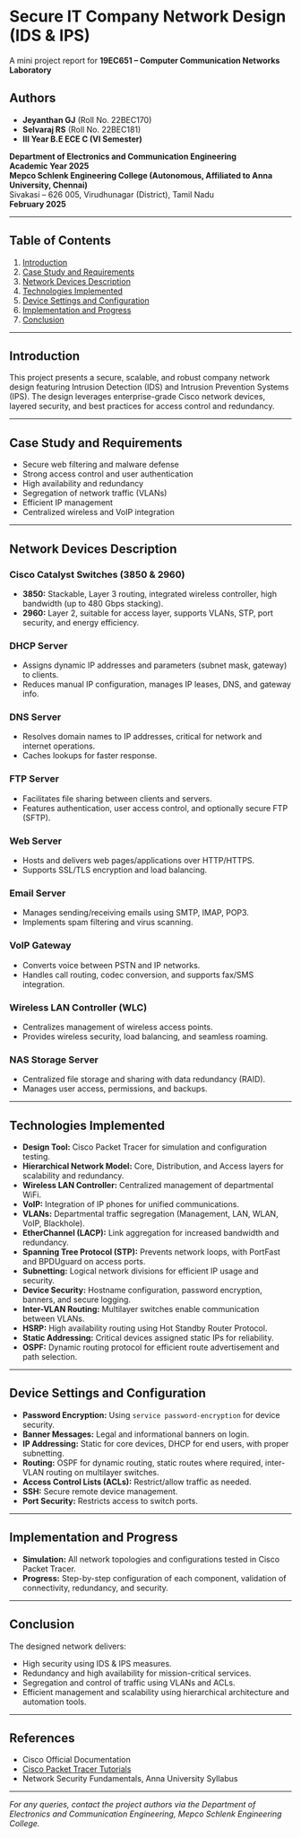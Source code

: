 # Secure IT Company Network Design (IDS & IPS)

A mini project report for **19EC651 – Computer Communication Networks Laboratory**

## Authors
- **Jeyanthan GJ** (Roll No. 22BEC170)
- **Selvaraj RS** (Roll No. 22BEC181)
- **III Year B.E ECE C (VI Semester)**

**Department of Electronics and Communication Engineering**  
**Academic Year 2025**  
**Mepco Schlenk Engineering College (Autonomous, Affiliated to Anna University, Chennai)**  
Sivakasi – 626 005, Virudhunagar (District), Tamil Nadu  
**February 2025**

---

## Table of Contents

1. [Introduction](#introduction)
2. [Case Study and Requirements](#case-study-and-requirements)
3. [Network Devices Description](#network-devices-description)
4. [Technologies Implemented](#technologies-implemented)
5. [Device Settings and Configuration](#device-settings-and-configuration)
6. [Implementation and Progress](#implementation-and-progress)
7. [Conclusion](#conclusion)

---

## Introduction

This project presents a secure, scalable, and robust company network design featuring Intrusion Detection (IDS) and Intrusion Prevention Systems (IPS). The design leverages enterprise-grade Cisco network devices, layered security, and best practices for access control and redundancy.

---

## Case Study and Requirements

- Secure web filtering and malware defense
- Strong access control and user authentication
- High availability and redundancy
- Segregation of network traffic (VLANs)
- Efficient IP management
- Centralized wireless and VoIP integration

---

## Network Devices Description

### Cisco Catalyst Switches (3850 & 2960)
- **3850:** Stackable, Layer 3 routing, integrated wireless controller, high bandwidth (up to 480 Gbps stacking).
- **2960:** Layer 2, suitable for access layer, supports VLANs, STP, port security, and energy efficiency.

### DHCP Server
- Assigns dynamic IP addresses and parameters (subnet mask, gateway) to clients.
- Reduces manual IP configuration, manages IP leases, DNS, and gateway info.

### DNS Server
- Resolves domain names to IP addresses, critical for network and internet operations.
- Caches lookups for faster response.

### FTP Server
- Facilitates file sharing between clients and servers.
- Features authentication, user access control, and optionally secure FTP (SFTP).

### Web Server
- Hosts and delivers web pages/applications over HTTP/HTTPS.
- Supports SSL/TLS encryption and load balancing.

### Email Server
- Manages sending/receiving emails using SMTP, IMAP, POP3.
- Implements spam filtering and virus scanning.

### VoIP Gateway
- Converts voice between PSTN and IP networks.
- Handles call routing, codec conversion, and supports fax/SMS integration.

### Wireless LAN Controller (WLC)
- Centralizes management of wireless access points.
- Provides wireless security, load balancing, and seamless roaming.

### NAS Storage Server
- Centralized file storage and sharing with data redundancy (RAID).
- Manages user access, permissions, and backups.

---

## Technologies Implemented

- **Design Tool:** Cisco Packet Tracer for simulation and configuration testing.
- **Hierarchical Network Model:** Core, Distribution, and Access layers for scalability and redundancy.
- **Wireless LAN Controller:** Centralized management of departmental WiFi.
- **VoIP:** Integration of IP phones for unified communications.
- **VLANs:** Departmental traffic segregation (Management, LAN, WLAN, VoIP, Blackhole).
- **EtherChannel (LACP):** Link aggregation for increased bandwidth and redundancy.
- **Spanning Tree Protocol (STP):** Prevents network loops, with PortFast and BPDUguard on access ports.
- **Subnetting:** Logical network divisions for efficient IP usage and security.
- **Device Security:** Hostname configuration, password encryption, banners, and secure logging.
- **Inter-VLAN Routing:** Multilayer switches enable communication between VLANs.
- **HSRP:** High availability routing using Hot Standby Router Protocol.
- **Static Addressing:** Critical devices assigned static IPs for reliability.
- **OSPF:** Dynamic routing protocol for efficient route advertisement and path selection.

---

## Device Settings and Configuration

- **Password Encryption:** Using `service password-encryption` for device security.
- **Banner Messages:** Legal and informational banners on login.
- **IP Addressing:** Static for core devices, DHCP for end users, with proper subnetting.
- **Routing:** OSPF for dynamic routing, static routes where required, inter-VLAN routing on multilayer switches.
- **Access Control Lists (ACLs):** Restrict/allow traffic as needed.
- **SSH:** Secure remote device management.
- **Port Security:** Restricts access to switch ports.

---

## Implementation and Progress

- **Simulation:** All network topologies and configurations tested in Cisco Packet Tracer.
- **Progress:** Step-by-step configuration of each component, validation of connectivity, redundancy, and security.

---

## Conclusion

The designed network delivers:
- High security using IDS & IPS measures.
- Redundancy and high availability for mission-critical services.
- Segregation and control of traffic using VLANs and ACLs.
- Efficient management and scalability using hierarchical architecture and automation tools.

---

## References

- Cisco Official Documentation
- [Cisco Packet Tracer Tutorials](https://www.netacad.com/courses/packet-tracer)
- Network Security Fundamentals, Anna University Syllabus

---

*For any queries, contact the project authors via the Department of Electronics and Communication Engineering, Mepco Schlenk Engineering College.*
